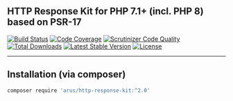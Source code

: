 ## HTTP Response Kit for PHP 7.1+ (incl. PHP 8) based on PSR-17

[![Build Status](https://circleci.com/gh/autorusltd/http-response-kit.svg?style=shield)](https://circleci.com/gh/autorusltd/http-response-kit)
[![Code Coverage](https://scrutinizer-ci.com/g/autorusltd/http-response-kit/badges/coverage.png?b=master)](https://scrutinizer-ci.com/g/autorusltd/http-response-kit/?branch=master)
[![Scrutinizer Code Quality](https://scrutinizer-ci.com/g/autorusltd/http-response-kit/badges/quality-score.png?b=master)](https://scrutinizer-ci.com/g/autorusltd/http-response-kit/?branch=master)
[![Total Downloads](https://poser.pugx.org/arus/http-response-kit/downloads)](https://packagist.org/packages/arus/http-response-kit)
[![Latest Stable Version](https://poser.pugx.org/arus/http-response-kit/v/stable)](https://packagist.org/packages/arus/http-response-kit)
[![License](https://poser.pugx.org/arus/http-response-kit/license)](https://packagist.org/packages/arus/http-response-kit)

---

## Installation (via composer)

```bash
composer require 'arus/http-response-kit:^2.0'
```
